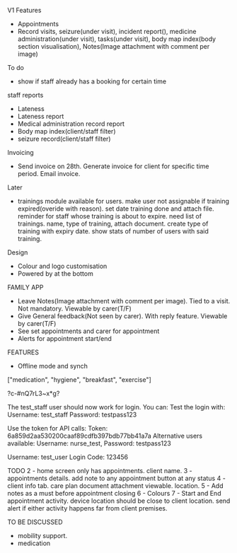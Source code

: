 V1 Features
- Appointments
- Record visits, seizure(under visit), incident report(), medicine administration(under visit), tasks(under visit), body map index(body section visualisation), Notes(Image attachment with comment per image) 

To do
- show if staff already has a booking for certain time

staff reports
- Lateness
- Lateness report
- Medical administration record report
- Body map index(client/staff filter)
- seizure record(client/staff filter)

Invoicing
- Send invoice on 28th. Generate invoice for client for specific time period. Email invoice.

Later
- trainings module available for users. make user not assignable if training expired(overide with reason). set date training done and attach file. reminder for staff whose training is about to expire. need list of trainings. name, type of training, attach document. create type of training with expiry date. show stats of number of users with said training.

Design
- Colour and logo customisation
- Powered by at the bottom

FAMILY APP
- Leave Notes(Image attachment with comment per image). Tied to a visit. Not mandatory. Viewable by carer(T/F)
- Give General feedback(Not seen by carer). With reply feature. Viewable by carer(T/F)
- See set appointments and carer for appointment
- Alerts for appointment start/end

FEATURES
- Offline mode and synch


["medication", "hygiene", "breakfast", "exercise"]

?c-#nQ7rL3~x*g?

The test_staff user should now work for login. You can:
Test the login with:
Username: test_staff
Password: testpass123

Use the token for API calls:
Token: 6a859d2aa530200caaf89cdfb397bdb77bb41a7a
Alternative users available:
Username: nurse_test, Password: testpass123

Username: test_user
Login Code: 123456

TODO
2 - home screen only has appointments. client name. 
3 - appointments details. add note to any appointment button at any status
4 - client info tab. care plan document attachment viewable. location.
5 - Add notes as a must before appointment closing
6 - Colours
7 - Start and End appointment activity. device location should be close to client location. send alert if either activity happens far from client premises.

TO BE DISCUSSED
- mobility support. 
- medication